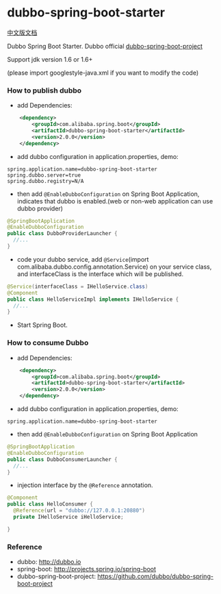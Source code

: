 dubbo-spring-boot-starter
===================================

[中文版文档](https://github.com/alibaba/dubbo-spring-boot-starter/blob/master/README_zh.md)

Dubbo Spring Boot Starter. Dubbo official [dubbo-spring-boot-project](https://github.com/dubbo/dubbo-spring-boot-project)

Support jdk version 1.6 or 1.6+

(please import googlestyle-java.xml if you want to modify the code)

### How to publish dubbo

* add Dependencies:

```xml
    <dependency>
        <groupId>com.alibaba.spring.boot</groupId>
        <artifactId>dubbo-spring-boot-starter</artifactId>
        <version>2.0.0</version>
    </dependency>
```
* add dubbo configuration in application.properties, demo:

```properties
spring.application.name=dubbo-spring-boot-starter
spring.dubbo.server=true
spring.dubbo.registry=N/A
```

* then add `@EnableDubboConfiguration` on Spring Boot Application, indicates that dubbo is enabled.(web or non-web application can use dubbo provider)

```java
@SpringBootApplication
@EnableDubboConfiguration
public class DubboProviderLauncher {
  //...
}
```

* code your dubbo service, add `@Service`(import com.alibaba.dubbo.config.annotation.Service) on your service class, and interfaceClass is the interface which will be published.

```java
@Service(interfaceClass = IHelloService.class)
@Component
public class HelloServiceImpl implements IHelloService {
  //...
}
```

* Start Spring Boot.


### How to consume Dubbo

* add Dependencies:

```xml
    <dependency>
        <groupId>com.alibaba.spring.boot</groupId>
        <artifactId>dubbo-spring-boot-starter</artifactId>
        <version>2.0.0</version>
    </dependency>
```

* add dubbo configuration in application.properties, demo:

```properties
spring.application.name=dubbo-spring-boot-starter
```

* then add `@EnableDubboConfiguration` on Spring Boot Application

```java
@SpringBootApplication
@EnableDubboConfiguration
public class DubboConsumerLauncher {
  //...
}
```

* injection interface by the `@Reference` annotation.

```java
@Component
public class HelloConsumer {
  @Reference(url = "dubbo://127.0.0.1:20880")
  private IHelloService iHelloService;

}
```

### Reference

* dubbo: http://dubbo.io
* spring-boot: http://projects.spring.io/spring-boot
* dubbo-spring-boot-project: https://github.com/dubbo/dubbo-spring-boot-project
